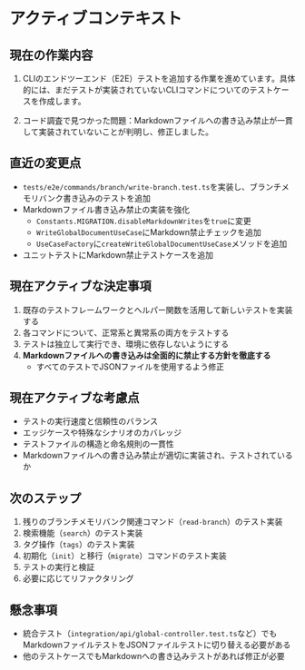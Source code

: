 # アクティブコンテキスト

## 現在の作業内容

1. CLIのエンドツーエンド（E2E）テストを追加する作業を進めています。具体的には、まだテストが実装されていないCLIコマンドについてのテストケースを作成します。

2. コード調査で見つかった問題：Markdownファイルへの書き込み禁止が一貫して実装されていないことが判明し、修正しました。

## 直近の変更点

- `tests/e2e/commands/branch/write-branch.test.ts`を実装し、ブランチメモリバンク書き込みのテストを追加
- Markdownファイル書き込み禁止の実装を強化
  - `Constants.MIGRATION.disableMarkdownWrites`を`true`に変更
  - `WriteGlobalDocumentUseCase`にMarkdown禁止チェックを追加
  - `UseCaseFactory`に`createWriteGlobalDocumentUseCase`メソッドを追加
- ユニットテストにMarkdown禁止テストケースを追加

## 現在アクティブな決定事項

1. 既存のテストフレームワークとヘルパー関数を活用して新しいテストを実装する
2. 各コマンドについて、正常系と異常系の両方をテストする
3. テストは独立して実行でき、環境に依存しないようにする
4. **Markdownファイルへの書き込みは全面的に禁止する方針を徹底する**
   - すべてのテストでJSONファイルを使用するよう修正

## 現在アクティブな考慮点

- テストの実行速度と信頼性のバランス
- エッジケースや特殊なシナリオのカバレッジ
- テストファイルの構造と命名規則の一貫性
- Markdownファイルへの書き込み禁止が適切に実装され、テストされているか

## 次のステップ

1. 残りのブランチメモリバンク関連コマンド（`read-branch`）のテスト実装
2. 検索機能（`search`）のテスト実装
3. タグ操作（`tags`）のテスト実装
4. 初期化（`init`）と移行（`migrate`）コマンドのテスト実装
5. テストの実行と検証
6. 必要に応じてリファクタリング

## 懸念事項

- 統合テスト（`integration/api/global-controller.test.ts`など）でもMarkdownファイルテストをJSONファイルテストに切り替える必要がある
- 他のテストケースでもMarkdownへの書き込みテストがあれば修正が必要
